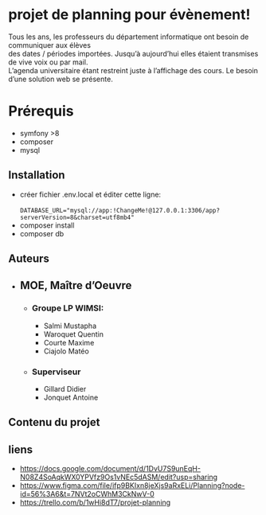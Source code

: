 # projet de planning pour évènement!

Tous les ans, les professeurs du département informatique ont besoin de communiquer aux élèves \
des dates / périodes importées. Jusqu’à aujourd’hui elles étaient transmises de vive voix ou par mail. \
L’agenda universitaire étant restreint juste à l’affichage des cours. Le besoin d’une solution web se présente.

# Prérequis

- symfony >8
- composer
- mysql

## Installation

- créer fichier .env.local et éditer cette ligne:\
<code> DATABASE_URL="mysql://app:!ChangeMe!@127.0.0.1:3306/app?serverVersion=8&charset=utf8mb4"</code>
- composer install
- composer db

## Auteurs

- ## MOE, Maître d’Oeuvre
  - ### Groupe LP WIMSI:
    - Salmi Mustapha
    - Waroquet Quentin
    - Courte Maxime
    - Ciajolo Matéo
  - ### Superviseur
    - Gillard Didier
    - Jonquet Antoine

## Contenu du projet

## liens 

- https://docs.google.com/document/d/1DvU7S9unEqH-N08Z4SoAqkWX0YPVfz9Os1vNEc5dASM/edit?usp=sharing
- https://www.figma.com/file/ifp9BKIxn8jeXjs9aRxELi/Planning?node-id=56%3A6&t=7NVt2oCWhM3CkNwV-0
- https://trello.com/b/1wHi8dT7/projet-planning